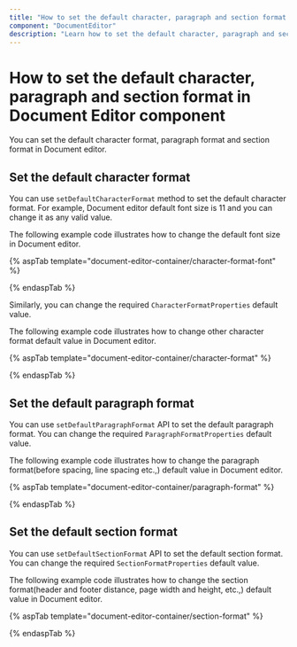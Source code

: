 ```yaml
---
title: "How to set the default character, paragraph and section format in Document editor." 
component: "DocumentEditor" 
description: "Learn how to set the default character, paragraph and section format in Syncfusion Document Editor component." 
---
```


# How to set the default character, paragraph and section format in Document Editor component

You can set the default character format, paragraph format and section format in Document editor.

## Set the default character format

You can use `setDefaultCharacterFormat` method to set the default character format. For example, Document editor default font size is 11 and you can change it as any valid value.

The following example code illustrates how to change the default font size in Document editor.

{% aspTab template="document-editor-container/character-format-font" %}

{% endaspTab %}

Similarly, you can change the required `CharacterFormatProperties` default value.

The following example code illustrates how to change other character format default value in Document editor.

{% aspTab template="document-editor-container/character-format" %}

{% endaspTab %}

## Set the default paragraph format

You can use `setDefaultParagraphFormat` API to set the default paragraph format. You can change the required `ParagraphFormatProperties` default value.

The following example code illustrates how to change the paragraph format(before spacing, line spacing etc.,) default value in Document editor.

{% aspTab template="document-editor-container/paragraph-format" %}

{% endaspTab %}

## Set the default section format

You can use `setDefaultSectionFormat` API to set the default section format. You can change the required `SectionFormatProperties` default value.

The following example code illustrates how to change the section format(header and footer distance, page width and height, etc.,) default value in Document editor.

{% aspTab template="document-editor-container/section-format" %}

{% endaspTab %}